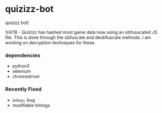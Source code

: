 # quizizz-bot

quizizz bot!

1/4/18 - Quizizz has hashed most game data now using an obfusucated JS file. This is done through the obfuscate and deobfuscate methods. I am working on decryption techniques for these.

### dependencies

+ python3
+ selenium
+ chromedriver

### Recently Fixed

+ `&nbsp;` bug
+ modifiable timings
